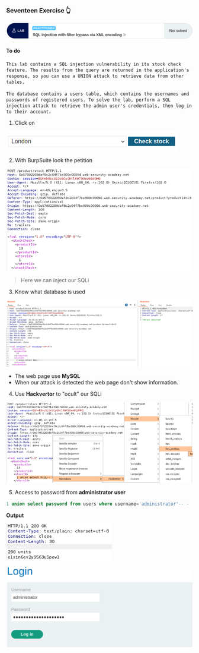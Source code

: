 ### Seventeen Exercise 👆


![problem.PNG](/assets/SQLi/Seventeen/problem.PNG)

#### **To do**
```
This lab contains a SQL injection vulnerability in its stock check feature. The results from the query are returned in the application's response, so you can use a UNION attack to retrieve data from other tables.

The database contains a users table, which contains the usernames and passwords of registered users. To solve the lab, perform a SQL injection attack to retrieve the admin user's credentials, then log in to their account. 
```

1. Click on

![check-stock.PNG](/assets/SQLi/Seventeen/check-stock.PNG)

2. With BurpSuite look the petition

![petition.PNG](/assets/SQLi/Seventeen/petition.PNG)
> Here we can inject our SQLi


3. Know what database is used
   
![db.PNG](/assets/SQLi/Seventeen/db.PNG)

* The web page use **MySQL**
* When our attack is detected the web page don't show information.


4. Use **Hackvertor** to "ocult" our SQLi
   
![hackvertor.PNG](/assets/SQLi/Seventeen/hackvertor.PNG)

5. Access to password from **administrator user**

```sql
1 union select password from users where username='administrator'-- -
```


**Output**

![creds.PNG](/assets/SQLi/Seventeen/creds.PNG)



![login.txt](/assets/SQLi/Eleven/login.PNG)